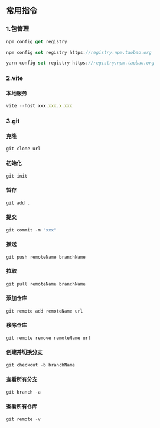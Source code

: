 ## 常用指令

### 1.包管理
~~~js
npm config get registry

npm config set registry https://registry.npm.taobao.org

yarn config set registry https://registry.npm.taobao.org
~~~
### 2.vite
#### 本地服务
~~~js
vite --host xxx.xxx.x.xxx
~~~
### 3.git
#### 克隆
~~~js
git clone url
~~~
#### 初始化
~~~js
git init 
~~~
#### 暂存
~~~js
git add .
~~~
#### 提交
~~~js
git commit -m "xxx"
~~~
#### 推送
~~~js
git push remoteName branchName
~~~
#### 拉取
~~~js
git pull remoteName branchName
~~~
#### 添加仓库
~~~js
git remote add remoteName url
~~~
#### 移除仓库
~~~js
git remote remove remoteName url
~~~
#### 创建并切换分支
~~~js
git checkout -b branchName
~~~
#### 查看所有分支
~~~js
git branch -a
~~~
#### 查看所有仓库
~~~js
git remote -v
~~~